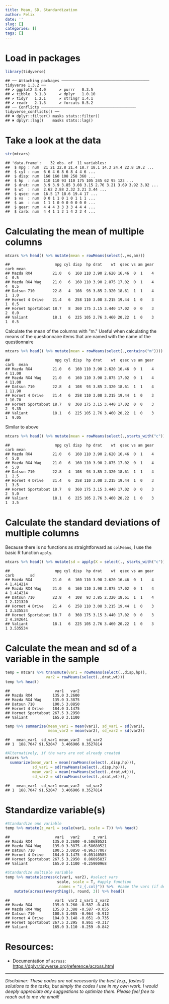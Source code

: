 ```yaml
---
title: Mean, SD, Standardization
author: Felix
date: ''
slug: []
categories: []
tags: []
---
```


# Load in packages 

```r
library(tidyverse)
```

```
## ── Attaching packages ─────────────────────────────────────── tidyverse 1.3.2 ──
## ✔ ggplot2 3.4.0      ✔ purrr   0.3.5 
## ✔ tibble  3.1.8      ✔ dplyr   1.0.10
## ✔ tidyr   1.2.1      ✔ stringr 1.4.1 
## ✔ readr   2.1.3      ✔ forcats 0.5.2 
## ── Conflicts ────────────────────────────────────────── tidyverse_conflicts() ──
## ✖ dplyr::filter() masks stats::filter()
## ✖ dplyr::lag()    masks stats::lag()
```

# Take a look at the data 


```r
str(mtcars)
```

```
## 'data.frame':	32 obs. of  11 variables:
##  $ mpg : num  21 21 22.8 21.4 18.7 18.1 14.3 24.4 22.8 19.2 ...
##  $ cyl : num  6 6 4 6 8 6 8 4 4 6 ...
##  $ disp: num  160 160 108 258 360 ...
##  $ hp  : num  110 110 93 110 175 105 245 62 95 123 ...
##  $ drat: num  3.9 3.9 3.85 3.08 3.15 2.76 3.21 3.69 3.92 3.92 ...
##  $ wt  : num  2.62 2.88 2.32 3.21 3.44 ...
##  $ qsec: num  16.5 17 18.6 19.4 17 ...
##  $ vs  : num  0 0 1 1 0 1 0 1 1 1 ...
##  $ am  : num  1 1 1 0 0 0 0 0 0 0 ...
##  $ gear: num  4 4 4 3 3 3 3 4 4 4 ...
##  $ carb: num  4 4 1 1 2 1 4 2 2 4 ...
```

# Calculating the mean of multiple columns   


```r
mtcars %>% head() %>% mutate(mean = rowMeans(select(.,vs,am))) 
```

```
##                    mpg cyl disp  hp drat    wt  qsec vs am gear carb mean
## Mazda RX4         21.0   6  160 110 3.90 2.620 16.46  0  1    4    4  0.5
## Mazda RX4 Wag     21.0   6  160 110 3.90 2.875 17.02  0  1    4    4  0.5
## Datsun 710        22.8   4  108  93 3.85 2.320 18.61  1  1    4    1  1.0
## Hornet 4 Drive    21.4   6  258 110 3.08 3.215 19.44  1  0    3    1  0.5
## Hornet Sportabout 18.7   8  360 175 3.15 3.440 17.02  0  0    3    2  0.0
## Valiant           18.1   6  225 105 2.76 3.460 20.22  1  0    3    1  0.5
```

Calculate the mean of the columns with "m." Useful when calculating the means of the questionnaire items that are named with the name of the questionnaire 

```r
mtcars %>% head() %>% mutate(mean = rowMeans(select(.,contains("m")))) 
```

```
##                    mpg cyl disp  hp drat    wt  qsec vs am gear carb  mean
## Mazda RX4         21.0   6  160 110 3.90 2.620 16.46  0  1    4    4 11.00
## Mazda RX4 Wag     21.0   6  160 110 3.90 2.875 17.02  0  1    4    4 11.00
## Datsun 710        22.8   4  108  93 3.85 2.320 18.61  1  1    4    1 11.90
## Hornet 4 Drive    21.4   6  258 110 3.08 3.215 19.44  1  0    3    1 10.70
## Hornet Sportabout 18.7   8  360 175 3.15 3.440 17.02  0  0    3    2  9.35
## Valiant           18.1   6  225 105 2.76 3.460 20.22  1  0    3    1  9.05
```

Similar to above 

```r
mtcars %>% head() %>% mutate(mean = rowMeans(select(.,starts_with("c"))))
```

```
##                    mpg cyl disp  hp drat    wt  qsec vs am gear carb mean
## Mazda RX4         21.0   6  160 110 3.90 2.620 16.46  0  1    4    4  5.0
## Mazda RX4 Wag     21.0   6  160 110 3.90 2.875 17.02  0  1    4    4  5.0
## Datsun 710        22.8   4  108  93 3.85 2.320 18.61  1  1    4    1  2.5
## Hornet 4 Drive    21.4   6  258 110 3.08 3.215 19.44  1  0    3    1  3.5
## Hornet Sportabout 18.7   8  360 175 3.15 3.440 17.02  0  0    3    2  5.0
## Valiant           18.1   6  225 105 2.76 3.460 20.22  1  0    3    1  3.5
```

# Calculate the standard deviations of multiple columns 
Because there is no functions as straightforward as `colMeans`, I use the basic R function `apply`. 


```r
mtcars %>% head() %>% mutate(sd = apply(X = select(., starts_with("c")), FUN = sd, MARGIN = 1))
```

```
##                    mpg cyl disp  hp drat    wt  qsec vs am gear carb       sd
## Mazda RX4         21.0   6  160 110 3.90 2.620 16.46  0  1    4    4 1.414214
## Mazda RX4 Wag     21.0   6  160 110 3.90 2.875 17.02  0  1    4    4 1.414214
## Datsun 710        22.8   4  108  93 3.85 2.320 18.61  1  1    4    1 2.121320
## Hornet 4 Drive    21.4   6  258 110 3.08 3.215 19.44  1  0    3    1 3.535534
## Hornet Sportabout 18.7   8  360 175 3.15 3.440 17.02  0  0    3    2 4.242641
## Valiant           18.1   6  225 105 2.76 3.460 20.22  1  0    3    1 3.535534
```

# Calculate the mean and sd of a variable in the sample 


```r
temp = mtcars %>% transmute(var1 = rowMeans(select(.,disp,hp)), 
                  var2 = rowMeans(select(.,drat,wt)))
temp %>% head()
```

```
##                    var1   var2
## Mazda RX4         135.0 3.2600
## Mazda RX4 Wag     135.0 3.3875
## Datsun 710        100.5 3.0850
## Hornet 4 Drive    184.0 3.1475
## Hornet Sportabout 267.5 3.2950
## Valiant           165.0 3.1100
```

```r
temp %>% summarize(mean_var1 = mean(var1), sd_var1 = sd(var1), 
                   mean_var2 = mean(var2), sd_var2 = sd(var2))
```

```
##   mean_var1  sd_var1 mean_var2   sd_var2
## 1  188.7047 91.52047  3.406906 0.3527814
```

```r
#Alternatively, if the vars are not already created
mtcars %>% 
  summarize(mean_var1 = mean(rowMeans(select(.,disp,hp))),
            sd_var1 = sd(rowMeans(select(.,disp,hp))),
            mean_var2 = mean(rowMeans(select(.,drat,wt))),
            sd_var2 = sd(rowMeans(select(.,drat,wt))),)
```

```
##   mean_var1  sd_var1 mean_var2   sd_var2
## 1  188.7047 91.52047  3.406906 0.3527814
```

# Standardize variable(s)


```r
#Standardize one variable 
temp %>% mutate(z_var1 = scale(var1, scale = T)) %>% head()
```

```
##                    var1   var2      z_var1
## Mazda RX4         135.0 3.2600 -0.58680521
## Mazda RX4 Wag     135.0 3.3875 -0.58680521
## Datsun 710        100.5 3.0850 -0.96377007
## Hornet 4 Drive    184.0 3.1475 -0.05140585
## Hornet Sportabout 267.5 3.2950  0.86095837
## Valiant           165.0 3.1100 -0.25900968
```

```r
#Standardize multiple variable 
temp %>% mutate(across(c(var1, var2), #select vars 
                       scale, scale = T, #apply function 
                       .names = "z_{.col}")) %>%  #name the vars (if default, old vars are replaced)
    mutate(across(everything(), round, 3)) %>% head()
```

```
##                    var1  var2 z_var1 z_var2
## Mazda RX4         135.0 3.260 -0.587 -0.416
## Mazda RX4 Wag     135.0 3.388 -0.587 -0.055
## Datsun 710        100.5 3.085 -0.964 -0.912
## Hornet 4 Drive    184.0 3.148 -0.051 -0.735
## Hornet Sportabout 267.5 3.295  0.861 -0.317
## Valiant           165.0 3.110 -0.259 -0.842
```


# Resources:

- Documentation of `across`: https://dplyr.tidyverse.org/reference/across.html


-----------------
_Disclaimer: These codes are not necessarily the best (e.g., fastest) solutions to the tasks, but simply the codes I use in my own work. I would deeply appreciate any suggestions to optimize them. Please feel free to reach out to me via email!_
